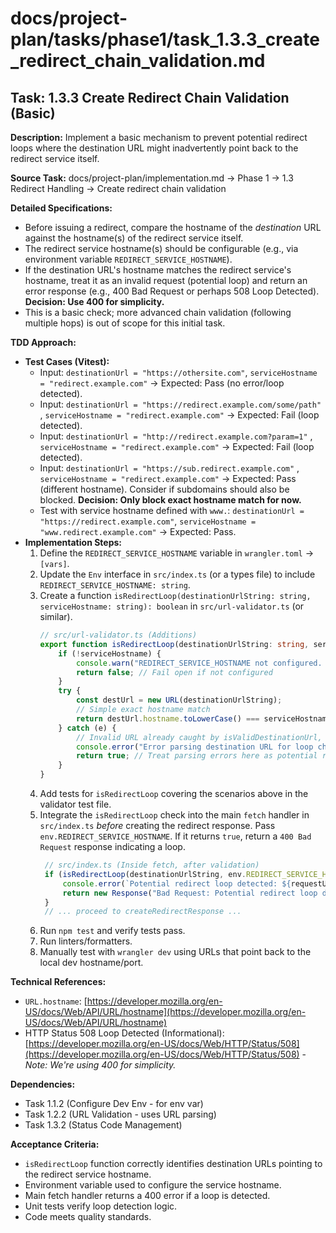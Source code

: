 # docs/project-plan/tasks/phase1/task_1.3.3_create_redirect_chain_validation.md

## Task: 1.3.3 Create Redirect Chain Validation (Basic)

**Description:**
Implement a basic mechanism to prevent potential redirect loops where the destination URL might inadvertently point back to the redirect service itself.

**Source Task:**
docs/project-plan/implementation.md -> Phase 1 -> 1.3 Redirect Handling -> Create redirect chain validation

**Detailed Specifications:**
- Before issuing a redirect, compare the hostname of the *destination* URL against the hostname(s) of the redirect service itself.
- The redirect service hostname(s) should be configurable (e.g., via environment variable `REDIRECT_SERVICE_HOSTNAME`).
- If the destination URL's hostname matches the redirect service's hostname, treat it as an invalid request (potential loop) and return an error response (e.g., 400 Bad Request or perhaps 508 Loop Detected). **Decision: Use 400 for simplicity.**
- This is a basic check; more advanced chain validation (following multiple hops) is out of scope for this initial task.

**TDD Approach:**

*   **Test Cases (Vitest):**
    *   Input: `destinationUrl = "https://othersite.com"`, `serviceHostname = "redirect.example.com"` -> Expected: Pass (no error/loop detected).
    *   Input: `destinationUrl = "https://redirect.example.com/some/path"` , `serviceHostname = "redirect.example.com"` -> Expected: Fail (loop detected).
    *   Input: `destinationUrl = "http://redirect.example.com?param=1"` , `serviceHostname = "redirect.example.com"` -> Expected: Fail (loop detected).
    *   Input: `destinationUrl = "https://sub.redirect.example.com"` , `serviceHostname = "redirect.example.com"` -> Expected: Pass (different hostname). Consider if subdomains should also be blocked. **Decision: Only block exact hostname match for now.**
    *   Test with service hostname defined with `www.`: `destinationUrl = "https://redirect.example.com"`, `serviceHostname = "www.redirect.example.com"` -> Expected: Pass.
*   **Implementation Steps:**
    1.  Define the `REDIRECT_SERVICE_HOSTNAME` variable in `wrangler.toml` -> `[vars]`.
    2.  Update the `Env` interface in `src/index.ts` (or a types file) to include `REDIRECT_SERVICE_HOSTNAME: string`.
    3.  Create a function `isRedirectLoop(destinationUrlString: string, serviceHostname: string): boolean` in `src/url-validator.ts` (or similar).
        ```typescript
        // src/url-validator.ts (Additions)
        export function isRedirectLoop(destinationUrlString: string, serviceHostname: string): boolean {
            if (!serviceHostname) {
                console.warn("REDIRECT_SERVICE_HOSTNAME not configured. Cannot check for redirect loops.");
                return false; // Fail open if not configured
            }
            try {
                const destUrl = new URL(destinationUrlString);
                // Simple exact hostname match
                return destUrl.hostname.toLowerCase() === serviceHostname.toLowerCase();
            } catch (e) {
                // Invalid URL already caught by isValidDestinationUrl, but handle defensively
                console.error("Error parsing destination URL for loop check:", e);
                return true; // Treat parsing errors here as potential risk/loop
            }
        }
        ```
    4.  Add tests for `isRedirectLoop` covering the scenarios above in the validator test file.
    5.  Integrate the `isRedirectLoop` check into the main `fetch` handler in `src/index.ts` *before* creating the redirect response. Pass `env.REDIRECT_SERVICE_HOSTNAME`. If it returns `true`, return a `400 Bad Request` response indicating a loop.
        ```typescript
         // src/index.ts (Inside fetch, after validation)
         if (isRedirectLoop(destinationUrlString, env.REDIRECT_SERVICE_HOSTNAME)) {
             console.error(`Potential redirect loop detected: ${requestUrl} -> ${destinationUrlString}`);
             return new Response("Bad Request: Potential redirect loop detected.", { status: HTTP_STATUS_BAD_REQUEST });
         }
         // ... proceed to createRedirectResponse ...
        ```
    6.  Run `npm test` and verify tests pass.
    7.  Run linters/formatters.
    8.  Manually test with `wrangler dev` using URLs that point back to the local dev hostname/port.

**Technical References:**
- `URL.hostname`: [https://developer.mozilla.org/en-US/docs/Web/API/URL/hostname](https://developer.mozilla.org/en-US/docs/Web/API/URL/hostname)
- HTTP Status 508 Loop Detected (Informational): [https://developer.mozilla.org/en-US/docs/Web/HTTP/Status/508](https://developer.mozilla.org/en-US/docs/Web/HTTP/Status/508) - *Note: We're using 400 for simplicity.*

**Dependencies:**
- Task 1.1.2 (Configure Dev Env - for env var)
- Task 1.2.2 (URL Validation - uses URL parsing)
- Task 1.3.2 (Status Code Management)

**Acceptance Criteria:**
- `isRedirectLoop` function correctly identifies destination URLs pointing to the redirect service hostname.
- Environment variable used to configure the service hostname.
- Main fetch handler returns a 400 error if a loop is detected.
- Unit tests verify loop detection logic.
- Code meets quality standards. 
